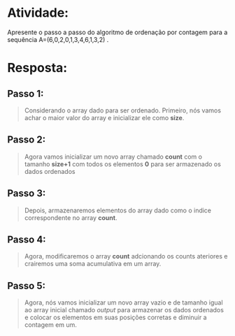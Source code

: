 # Atividade:

Apresente o passo a passo do algoritmo de ordenação por contagem para a sequência  A=(6,0,2,0,1,3,4,6,1,3,2) .

# Resposta:

## Passo 1:

> Considerando o array dado para ser ordenado. Primeiro, nós vamos achar o maior valor do array e inicializar ele como **size**.

## Passo 2:

> Agora vamos inicializar um novo array chamado **count** com o tamanho **size+1** com todos os elementos **0** para ser armazenado os dados ordenados

## Passo 3:

> Depois, armazenaremos elementos do array dado como o indice correspondente no array **count**.

## Passo 4:

> Agora, modificaremos o array **count** adcionando os counts ateriores e crairemos uma soma acumulativa em um array.

## Passo 5:

> Agora, nós vamos inicializar um novo array vazio e de tamanho igual ao array inicial chamado $output$ para armazenar os dados ordenados e colocar os elementos em suas posições corretas e diminuir a contagem em um.